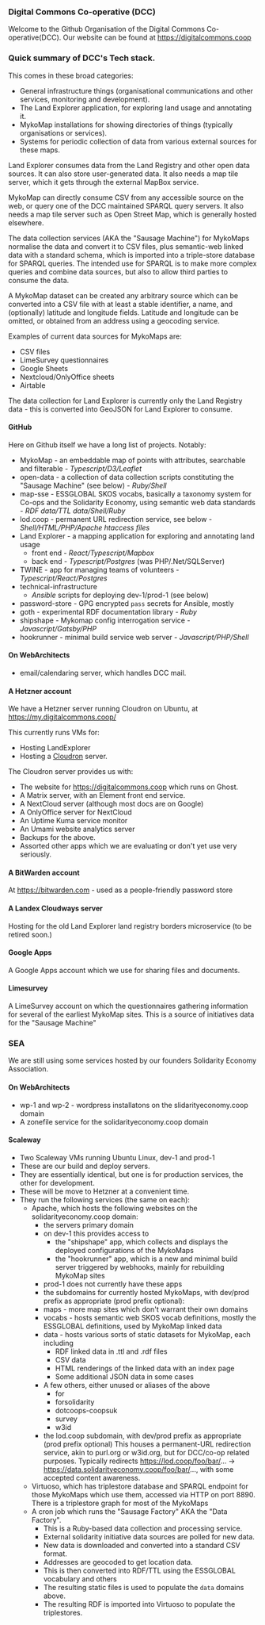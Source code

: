 ### Digital Commons Co-operative (DCC)
 
Welcome to the Github Organisation of the Digital Commons Co-operative(DCC). Our website can be found at https://digitalcommons.coop

### Quick summary of DCC's Tech stack.

This comes in these broad categories:
- General infrastructure things (organisational communications and other services, monitoring and development).
- The Land Explorer application, for exploring land usage and annotating it.
- MykoMap installations for showing directories of things (typically organisations or services).
- Systems for periodic collection of data from various external sources for these maps.

Land Explorer consumes data from the Land Registry and other open data sources. It can also store user-generated data. It also needs a map tile server, which it gets through the external MapBox service.

MykoMap can directly consume CSV from any accessible source on the web, or query one of the DCC maintained SPARQL query servers. It also needs a map tile server such as Open Street Map, which is generally hosted elsewhere.

The data collection services (AKA the "Sausage Machine") for MykoMaps normalise the data and convert it to CSV files, plus semantic-web linked data with a standard schema, which is imported into a triple-store database for SPARQL queries. The intended use for SPARQL is to make more complex queries and combine data sources, but also to allow third parties to consume the data.

A MykoMap dataset can be created any arbitrary source which can be converted into a CSV file with at least a stable identifier, a name, and (optionally) latitude and longitude fields. Latitude and longitude can be omitted, or obtained from an address using a geocoding service. 

Examples of current data sources for MykoMaps are:
- CSV files
- LimeSurvey questionnaires
- Google Sheets
- Nextcloud/OnlyOffice sheets
- Airtable

The data collection for Land Explorer is currently only the Land Registry data - this is converted into GeoJSON for Land Explorer to consume.

#### GitHub
Here on Github itself we have a long list of projects. Notably:

- MykoMap - an embeddable map of points with attributes, searchable and filterable - *Typescript/D3/Leaflet*
- open-data - a collection of data collection scripts constituting the "Sausage Machine" (see below) - *Ruby/Shell*
- map-sse - ESSGLOBAL SKOS vocabs, basically a taxonomy system for Co-ops and the Solidarity Economy, using semantic web data standards - *RDF data/TTL data/Shell/Ruby*
- lod.coop - permanent URL redirection service, see below - *Shell/HTML/PHP/Apache htaccess files*
- Land Explorer - a mapping application for exploring and annotating land usage
  -  front end - *React/Typescript/Mapbox*
  -  back end - *Typescript/Postgres* (was PHP/.Net/SQLServer)
- TWINE - app for managing teams of volunteers - *Typescript/React/Postgres*
- technical-infrastructure
   - *Ansible* scripts for deploying dev-1/prod-1 (see below)
- password-store - GPG encrypted `pass` secrets for Ansible, mostly
- goth - experimental RDF documentation library - *Ruby*
- shipshape - Mykomap config interrogation service - *Javascript/Gatsby/PHP*
- hookrunner - minimal build service web server - *Javascript/PHP/Shell*

#### On WebArchitects
- email/calendaring server, which handles DCC mail.

#### A Hetzner account
We have a Hetzner server running Cloudron on Ubuntu, at https://my.digitalcommons.coop/

This currently runs VMs for:
- Hosting LandExplorer
- Hosting a [Cloudron](https://cloudron.io) server.

The Cloudron server provides us with:
- The website for https://digitalcommons.coop which runs on Ghost.
- A Matrix server, with an Element front end service.
- A NextCloud server (although most docs are on Google)
- A OnlyOffice server for NextCloud
- An Uptime Kuma service monitor
- An Umami website analytics server
- Backups for the above.
- Assorted other apps which we are evaluating or don't yet use very seriously.

#### A BitWarden account
At https://bitwarden.com - used as a people-friendly password store

#### A Landex Cloudways server
Hosting for the old Land Explorer land registry borders microservice (to be retired soon.)

#### Google Apps
A Google Apps account which we use for sharing files and documents.

#### Limesurvey
A LimeSurvey account on which the questionnaires gathering information for several of the earliest MykoMap sites. This is a source of initiatives data for the "Sausage Machine"

### SEA 
We are still using some services hosted by our founders Solidarity Economy Association.

#### On WebArchitects
 - wp-1 and wp-2 - wordpress installatons on the slidarityeconomy.coop domain
 - A zonefile service for the solidarityeconomy.coop domain

#### Scaleway
- Two Scaleway VMs running Ubuntu Linux, dev-1 and prod-1
- These are our build and deploy servers.
- They are essentially identical, but one is for production services, the other for development.
- These will be move to Hetzner at a convenient time.
- They run the following services (the same on each):
  - Apache, which hosts the following websites on the solidarityeconomy.coop domain:
    - the servers primary domain
    - on dev-1 this provides access to
      - the "shipshape" app, which collects and displays the deployed configurations of the MykoMaps
      - the "hookrunner" app, which is a new and minimal build server triggered by webhooks, mainly for rebuilding MykoMap sites
    -  prod-1 does not currently have these apps
    -  the subdomains for currently hosted MykoMaps, with dev/prod prefix as appropriate (prod prefix optional):
      - maps - more map sites which don't warrant their own domains
      - vocabs - hosts semantic web SKOS vocab definitions, mostly the ESSGLOBAL definitions, used by MykoMap linked data
      - data - hosts various sorts of static datasets for MykoMap, each including
        - RDF linked data in .ttl and .rdf files
        - CSV data
        - HTML renderings of the linked data with an index page
        - Some additional JSON data in some cases
      - A few others, either unused or aliases of the above
        - for
        - forsolidarity
        - dotcoops-coopsuk
        - survey
        - w3id
    - the lod.coop subdomain, with dev/prod prefix as appropriate (prod prefix optional) This houses a permanent-URL redirection service, akin to purl.org or w3id.org, but for DCC/co-op related purposes. Typically redirects https://lod.coop/foo/bar/... -> https://data.solidarityeconomy.coop/foo/bar/..., with some accepted content awareness.
  - Virtuoso, which has triplestore database and SPARQL endpoint for those MykoMaps which use them, accessed via HTTP on port 8890. There is a triplestore graph for most of the MykoMaps 
  - A cron job which runs the "Sausage Factory" AKA the "Data Factory".
    - This is a Ruby-based data collection and processing service.
    - External solidarity initiative data sources are polled for new data.
    - New data is downloaded and converted into a standard CSV format.
    - Addresses are geocoded to get location data.
    - This is then converted into RDF/TTL using the ESSGLOBAL vocabulary and others
    - The resulting static files is used to populate the `data` domains above.
    - The resulting RDF is imported into Virtuoso to populate the triplestores.

